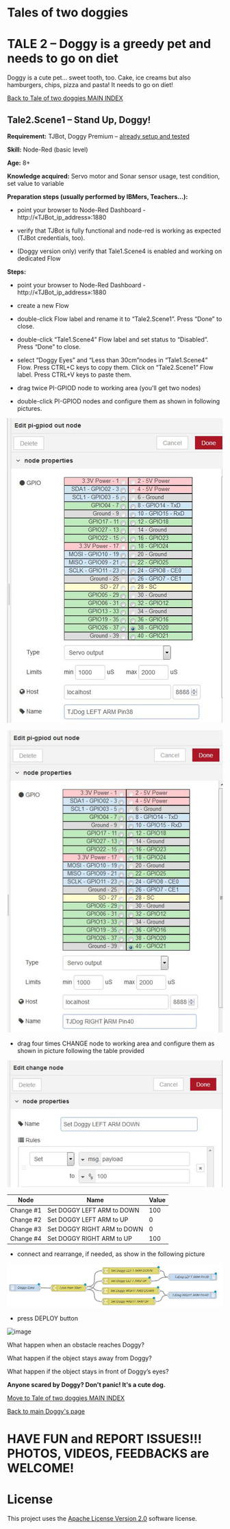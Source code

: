# Tales of two doggies
# TALE 2 – Doggy is a greedy pet and needs to go on diet

Doggy is a cute pet... sweet tooth, too. Cake, ice creams but also hamburgers, chips, pizza and pasta! It needs to go on diet!

[Back to Tale of two doggies MAIN INDEX](Tales%20of%20two%20doggies.md)

## Tale2.Scene1 – Stand Up, Doggy!

**Requirement:** TJBot, Doggy Premium – [already setup and tested](https://github.com/fmanclossi/TJBot-playbook/blob/master/examples/Doggy/Setup%20Doggy%20and%20Test%20features.md)

**Skill:** Node-Red (basic level)

**Age:** 8+

**Knowledge acquired:** Servo motor and Sonar sensor usage, test condition, set value to variable

**Preparation steps (usually performed by IBMers, Teachers…):**

* point your browser to Node-Red Dashboard - http://«TJBot_ip_address»:1880

* verify that TJBot is fully functional and node-red is working as expected (TJBot credentials, too).

* (Doggy version only) verify that Tale1.Scene4 is enabled and working on dedicated Flow

**Steps:**

* point your browser to Node-Red Dashboard - http://«TJBot_ip_address»:1880

* create a new Flow

* double-click Flow label and rename it to “Tale2.Scene1”. Press “Done” to close.

* double-click “Tale1.Scene4” Flow label and set status to “Disabled”. Press “Done” to close.

* select “Doggy Eyes” and “Less than 30cm”nodes in “Tale1.Scene4” Flow. Press CTRL+C keys to copy them. Click on “Tale2.Scene1” Flow label. Press CTRL+V keys to paste them.

* drag twice PI-GPIOD node to working area (you'll get two nodes)

* double-click PI-GPIOD nodes and configure them as shown in following pictures.
   
![Configure LEFT ARM](https://github.com/fmanclossi/TJBot-playbook/blob/master/examples/Doggy/Media/9b-Setup%20front%20legs%20flow%20-%20configure%20left%20arm%20servo%20motor.jpg)
   
![Configure RIGHT ARM](https://github.com/fmanclossi/TJBot-playbook/blob/master/examples/Doggy/Media/9b-Setup%20front%20legs%20flow%20-%20configure%20right%20arm%20servo%20motor.jpg)
     
* drag four times CHANGE node to working area and configure them as shown in picture following the table provided

![Configure CHANGE LEFT ARM DOWN ](https://github.com/fmanclossi/TJBot-playbook/blob/master/examples/Doggy/Media/Tales/t02s01.Doggy.Set.CHANGE.Node.LEFT.ARM.DOWN.jpg)
   
Node | Name | Value
---- | ---- | -----
Change #1 | Set DOGGY LEFT ARM to DOWN | 100
Change #2 | Set DOGGY LEFT ARM to UP | 0
Change #3 | Set DOGGY RIGHT ARM to DOWN | 0
Change #4 | Set DOGGY RIGHT ARM to UP | 100
           
* connect and rearrange, if needed, as show in the following picture

![image]( https://github.com/fmanclossi/TJBot-playbook/blob/master/examples/Doggy/Media/Tales/t02s01.Doggy.StandUP.Flow.jpg)

* press DEPLOY button

![image](https://github.com/fmanclossi/TJBot-playbook/blob/master/examples/Doggy/Media/Tales/t02s01.StandUp.Doggy.animated.gif)

What happen when an obstacle reaches Doggy?

What happen if the object stays away from Doggy?

What happen if the object stays in front of Doggy’s eyes?

**Anyone scared by Doggy? Don't panic! It's a cute dog.**

[Move to Tale of two doggies MAIN INDEX](Tales%20of%20two%20doggies.md)

[Back to main Doggy's page](https://github.com/fmanclossi/TJBot-playbook/tree/master/examples/Doggy)

# HAVE FUN and REPORT ISSUES!!! PHOTOS, VIDEOS, FEEDBACKS are WELCOME!

# License  
This project uses the [Apache License Version 2.0](../../LICENSE) software license.  
